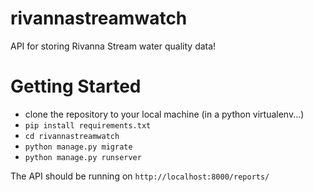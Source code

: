# rivannastreamwatch
API for storing Rivanna Stream water quality data!

# Getting Started

- clone the repository to your local machine
(in a python virtualenv...)
- `pip install requirements.txt`
- `cd rivannastreamwatch`
- `python manage.py migrate`
- `python manage.py runserver`

The API should be running on `http://localhost:8000/reports/`
